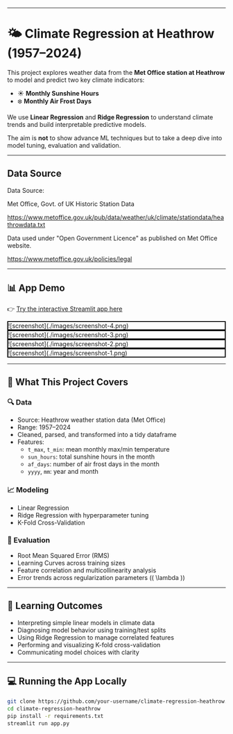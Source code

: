 ----

# 🌤️ Climate Regression at Heathrow (1957–2024)

This project explores weather data from the **Met Office station at Heathrow** to model and predict two key climate indicators:

- ☀️ **Monthly Sunshine Hours**
- ❄️ **Monthly Air Frost Days**

We use **Linear Regression** and **Ridge Regression** to understand climate trends and build interpretable predictive models.

The aim is **not** to show advance ML techniques but to take a deep dive into model tuning, evaluation and validation. 

---

## Data Source

Data Source:

Met Office, Govt. of UK
Historic Station Data

<https://www.metoffice.gov.uk/pub/data/weather/uk/climate/stationdata/heathrowdata.txt>

Data used under "Open Government Licence" as published on Met Office website.

<https://www.metoffice.gov.uk/policies/legal>

---

## 📊 App Demo

👉 [Try the interactive Streamlit app here](https://climate-regression-app.streamlit.app/)

<div style="border: 2px solid black;">![screenshot](./images/screenshot-4.png)</div>
<div style="border: 2px solid black;">![screenshot](./images/screenshot-3.png)</div>
<div style="border: 2px solid black;">![screenshot](./images/screenshot-2.png)</div>
<div style="border: 2px solid black;">![screenshot](./images/screenshot-1.png)</div>




---

## 🧠 What This Project Covers

### 🔍 Data

- Source: Heathrow weather station data (Met Office)
- Range: 1957–2024
- Cleaned, parsed, and transformed into a tidy dataframe
- Features:
  - `t_max`, `t_min`: mean monthly max/min temperature
  - `sun_hours`: total sunshine hours in the month
  - `af_days`: number of air frost days in the month
  - `yyyy`, `mm`: year and month

### 📈 Modeling

- Linear Regression
- Ridge Regression with hyperparameter tuning
- K-Fold Cross-Validation

### 🧪 Evaluation

- Root Mean Squared Error (RMS)
- Learning Curves across training sizes
- Feature correlation and multicollinearity analysis
- Error trends across regularization parameters (\( \lambda \))

---

## 📘 Learning Outcomes

- Interpreting simple linear models in climate data
- Diagnosing model behavior using training/test splits
- Using Ridge Regression to manage correlated features
- Performing and visualizing K-fold cross-validation
- Communicating model choices with clarity

---

## 💻 Running the App Locally

```bash
git clone https://github.com/your-username/climate-regression-heathrow.git
cd climate-regression-heathrow
pip install -r requirements.txt
streamlit run app.py

